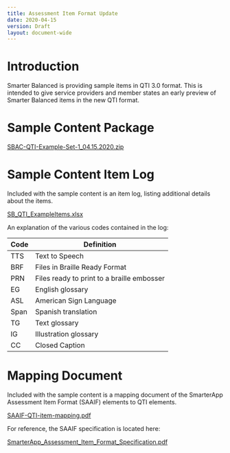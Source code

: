 ```yaml
---
title: Assessment Item Format Update
date: 2020-04-15
version: Draft
layout: document-wide
---
```


# Introduction

Smarter Balanced is providing sample items in QTI 3.0 format. This is intended to give service providers and member states an early preview of Smarter Balanced items in the new QTI format.

# Sample Content Package

[SBAC-QTI-Example-Set-1_04.15.2020.zip](https://alexdean201.github.io/smarterapp.github.io/documents/SBAC-QTI-Example-Set-1_04.15.2020.zip)

# Sample Content Item Log

Included with the sample content is an item log, listing additional details about the items. 

[SB_QTI_ExampleItems.xlsx](https://alexdean201.github.io/smarterapp.github.io/documents/SB_QTI_ExampleItems.xslx)

An explanation of the various codes contained in the log:

|Code|Definition|
|----|----------|
|TTS|Text to Speech|
|BRF|Files in Braille Ready Format|
|PRN|Files ready to print to a braille embosser|
|EG|English glossary|
|ASL|American Sign Language|
|Span|Spanish translation|
|TG|Text glossary|
|IG|Illustration glossary|
|CC|Closed Caption|

# Mapping Document

Included with the sample content is a mapping document of the SmarterApp Assessment Item Format (SAAIF) elements to QTI elements. 

[SAAIF-QTI-item-mapping.pdf](https://alexdean201.github.io/smarterapp.github.io/documents/SAAIF-QTI-item-mapping.pdf)

For reference, the SAAIF specification is located here:

[SmarterApp_Assessment_Item_Format_Specification.pdf](https://alexdean201.github.io/smarterapp.github.io/documents/SmarterApp_Assessment_Item_Format_Specification.pdf)

